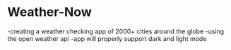 # Weather-Now
-creating a weather checking app of 2000+ cities around the globe
-using the open weather api
-app will properly support dark and light mode 
